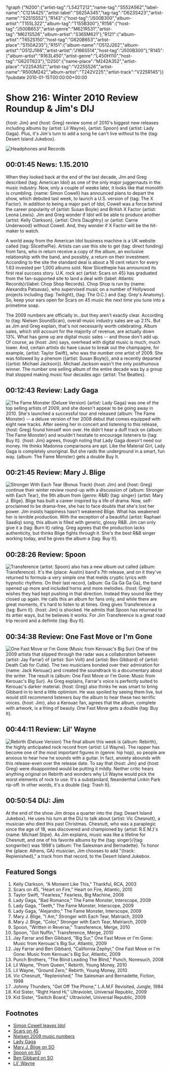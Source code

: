 ?graph {"N200":{"artist-tag":"L542T212","name-tag":"S552A562","label-name":"C121A425","artist-label":"S625A345","tag-tag":"D623S423","artist-name":"S251S552"},"R143":{"host-tag":"J500B300","album-artist":"T155L322","album-tag":"T155B300"},"R156":{"host-tag":"J500B653","artist-genre":"M621R531","artist-tag":"M621S526","album-artist":"S365M621"},"R121":{"album-artist":"T652S150","host-tag":"G620B653","artist-place":"S150A235"},"R151":{"album-name":"O512J262","album-artist":"O512J166","artist-artist":"J166S514","host-tag":"J500B300"},"R145":{"album-artist":"R163L450","artist-genre":"L450H110","host-tag":"G620T623"},"D250":{"name-place":"M242A352","artist-place":"V225A352","artist-tag":"V225S526","artist-name":"R500M242","album-artist":"T242V225","artist-track":"V225R145"}}
?pubdate 2010-01-15T00:00:00+00:00

# Show 216: Winter 2010 Review Roundup & Jim's DIJ
{host: Jim} and {host: Greg} review some of 2010's biggest new releases including albums by {artist: Lil Wayne}, {artist: Spoon} and {artist: Lady Gaga}. Plus, it's Jim's turn to add a song he can't live without to the {tag: Desert Island Jukebox}.

![Headphones and Records](http://static.soundopinions.org/images/2007/fallroundup.jpg)

## 00:01:45 News: 1.15.2010
When they looked back at the end of the last decade, Jim and Greg described {tag: American Idol} as one of the only major juggernauts in the music industry. Now, only a couple of weeks later, it looks like that monolith is crumbling. {name: Simon Cowell} has announced plans to depart the show, which debuted last week, to launch a U.S. version of {tag: The X Factor}. In addition to being a major part of Idol, Cowell was a force behind the career popularity of {artist: Susan Boyle} and British X Factor {artist: Leona Lewis}. Jim and Greg wonder if Idol will be able to produce another {artist: Kelly Clarkson}, {artist: Chris Daughtry} or {artist: Carrie Underwood} without Cowell. And, they wonder if X Factor will be the hit-maker to watch.

A world away from the American Idol business machine is a UK website called {tag: SlicethePie}. Artists can use this site to get {tag: direct funding} from fans, who in return receive a copy of the album, an exclusive relationship with the band, and possibly, a return on their investment. According to the site the standard deal is about a 16 cent return for every 1.63 invested per 1,000 albums sold. Now Slicethepie has announced its first real success story. U.K. rock act {artist: Scars on 45} has graduated from the fan-supported site to land a deal with {label: Atlantic Records}/{label: Chop Shop Records}. Chop Shop is run by {name: Alexandra Patsavas}, who supervised music on a number of Hollywood projects including {tag: Twilight}, {tag: The O.C.} and {tag: Grey's Anatomy}. So, keep your ears open for Scars on 45 music the next time you tune into a primetime soap.

The 2009 numbers are officially in...but they aren't exactly clear. According to {tag: Nielsen SoundScan}, overall music industry sales are up 2.1%. But as Jim and Greg explain, that's not necessarily worth celebrating. Album sales, which still account for the majority of revenue, are actually down 13%. What has gone up are digital music sales -- and those don't add up. Of course, as {host: Jim} says, overhead with digital music is much, much lower. And, certain artists do have cause to break out the champagne, for example, {artist: Taylor Swift}, who was the number one artist of 2009. She was followed by a phenom ({artist: Susan Boyle}), and a recently departed ({artist: Michael Jackson}). Michael Jackson wasn't the only posthumous winner. The number one selling album of the entire decade was by a group that stopped making music four decades ago: {artist: The Beatles}.

## 00:12:43 Review: Lady Gaga
![The Fame Monster (Deluxe Version)](http://is4.mzstatic.com/image/thumb/Music4/v4/20/25/d3/2025d384-7f1c-e864-56b8-7af49ec4468d/source/600x600bb.jpg "277293880/902143901")
{artist: Lady Gaga} was one of the top selling artists of 2009, and she doesn't appear to be going away in 2010. She's launched a successful tour and released {album: The Fame Monster} -- a deluxe version of her 2008 debut that comes equipped with eight new tracks. After seeing her in concert and listening to this release, {host: Greg} found himself won over. He didn't hear a duff track on {album: The Fame Monster} and wouldn't hesitate to encourage listeners to {tag: Buy It}. {host: Jim} agrees, though noting that Lady Gaga doesn't need our money. He thinks Madonna comparisons are apt. Like the Material Girl, Lady Gaga is completely unoriginal. But she raids the underground in a smart, fun way. {album: The Fame Monster} gets a double Buy It.

## 00:21:45 Review: Mary J. Blige
![Stronger With Each Tear (Bonus Track)](http://is2.mzstatic.com/image/thumb/Music3/v4/c5/eb/98/c5eb98fc-6a5d-83b8-7447-ffb8bb767113/source/600x600bb.jpg "1392280/962574728")
{host: Jim} and {host: Greg} continue their winter review round-up with a discussion of {album: Stronger with Each Tear}, the 9th album from {genre: R&B} {tag: singer} {artist: Mary J. Blige}. Blige has built a career inspired by a life of drama. Now, self-proclaimed to be drama-free, she has to face doubts that she's lost her power. Jim insists happiness hasn't weakened Blige. What has weakened her is terrible production. With the exception of a beautiful {artist: Raphael Saadiq} song, this album is filled with generic, glossy R&B. Jim can only give it a {tag: Burn It} rating. Greg agrees that the production lacks authenticity, but thinks Blige fights through it. She's the best R&B singer working today, and he gives the album a {tag: Buy It}.

## 00:28:26 Review: Spoon
![Transference](http://is3.mzstatic.com/image/thumb/Music/v4/28/9e/98/289e983c-eeea-76f5-bba3-04ae2c6d56ab/source/600x600bb.jpg "703784/344622991")
{artist: Spoon} also has a new album out called {album: Transference}. It's the {place: Austin} band's 7th release, and on it they've returned to formula-a very simple one that melds cryptic lyrics with hypnotic rhythms. On their last record, {album: Ga Ga Ga Ga Ga}, the band opened up more and included horns and more melodies. {host: Greg} wishes they had kept pushing in that direction. Instead they sound like they closed up again. He calls this an album for fans only, and while there are great moments, it's hard to listen to at times. Greg gives Transference a {tag: Burn It}. {host: Jim} is shocked. He admits that Spoon has returned to its artier ways, but he believes it works. For Jim Transference is a great road trip record and a definite {tag: Buy It}.

## 00:34:38 Review: One Fast Move or I'm Gone
![One Fast Move or I'm Gone (Music from Kerouac's Big Sur)](http://is2.mzstatic.com/image/thumb/Music/v4/a7/88/98/a7889833-1209-cad6-84be-a8d0443e0a02/source/600x600bb.jpg "2663445/334816915")
One of the 2009 artists that slipped through the radar was a collaboration between {artist: Jay Farrar} of {artist: Son Volt} and {artist: Ben Gibbard} of {artist: Death Cab for Cutie}. The two musicians bonded over their admiration for {name: Jack Kerouac} and created the soundtrack to a documentary about the writer. The result is {album: One Fast Move or I'm Gone: Music from Kerouac's Big Sur}. As Greg explains, Farrar's voice is perfectly suited to Kerouac's darker material. {host: Greg} also thinks he was smart to bring Gibbard in to lend a little optimism. He was spoiled by seeing them live, but would still recommend listeners buy the album to hear these two terrific voices. {host: Jim}, also a Kerouac fan, agrees that the album, complete with artwork, is a thing of beauty. One Fast Move gets a double {tag: Buy It}.

## 00:44:11 Review: Lil' Wayne
![Rebirth (Deluxe Version)](http://is4.mzstatic.com/image/thumb/Music/v4/56/48/ce/5648ce07-0ef4-b8e4-0b6d-ace7d770c388/source/600x600bb.jpg "5869117/350833659")
The final album this week is {album: Rebirth}, the highly anticipated rock record from {artist: Lil Wayne}. The rapper has become one of the most important figures in {genre: hip hop}, so people are anxious to hear how he sounds with a guitar. In fact, anxiety abounds with this release-even over the release date. To say that {host: Jim} and {host: Greg} were disappointed would be putting it mildly. Neither critic hears anything original on Rebirth and wonders why Lil Wayne would pick the worst elements of rock to use. It's a substandard, Neanderthal Linkin Park rip-off. In other words, it's a double {tag: Trash It}.

## 00:50:54 DIJ: Jim
At the end of the show Jim drops a quarter into the {tag: Desert Island Jukebox}. He uses his turn at the DIJ to talk about {artist: Vic Chesnutt}, a musician who died this past Christmas. Chesnutt, who was a paraplegic since the age of 18, was discovered and championed by {artist: R.E.M.}'s {name: Michael Stipe}. As Jim explains, music was like a lifeline for Chesnutt, and one of his favorite albums by the {tag: singer}/{tag: songwriter} was 1998's {album: The Salesman and Bernadette}. To honor the {place: Athens, GA} musician, Jim chooses to add "{track: Replenished}," a track from that record, to the Desert Island Jukebox.



## Featured Songs
1. Kelly Clarkson, "A Moment Like This," Thankful, RCA, 2003
2. Scars on 45, "Heart on Fire," Heart on Fire, Atlantic, 2010
3. Taylor Swift, "Fearless," Fearless, Big Machine, 2008
4. Lady Gaga, "Bad Romance," The Fame Monster, Interscope, 2009 
5. Lady Gaga, "Teeth," The Fame Monster, Interscope, 2009
6. Lady Gaga, "Alejandro," The Fame Monster, Interscope, 2009
7. Mary J. Blige, "I Am," Stronger with Each Tear, Matriach, 2009
8. Mary J. Blige, "Color," Stronger with Each Tear, Matriarch, 2009
9. Spoon, "Written in Reverse," Transference, Merge, 2010
10. Spoon, "Got Nuffin," Transference, Merge, 2010
11. Jay Farrar and Ben Gibbard, "Big Sur," One Fast Move or I'm Gone: Music from Kerouac's Big Sur, Atlantic, 2009
11. Jay Farrar and Ben Gibbard, "California Zephyr," One Fast Move or I'm Gone: Music from Kerouac's Big Sur, Atlantic, 2009
12. Punch Brothers, "The Blind Leading The Blind," Punch, Nonesuch, 2008
13. Lil Wayne, "Prom Queen," Rebirth, Young Money, 2010
14. Lil Wayne, "Ground Zero," Rebirth, Young Money, 2010
15. Vic Chesnutt, "Replenished," The Salesman and Bernadette, Fiction, 1998
16. Johnny Thunders, "Get Off The Phone," L.A.M.F Revisited, Jungle, 1984
17. Kid Sister, "Right Hand Hi," Ultraviolet, Universal Republic, 2009
18. Kid Sister, "Switch Board," Ultraviolet, Universal Republic, 2009


## Footnotes
- [Simon Cowell leaves Idol](http://www.cnn.com/2010/SHOWBIZ/TV/01/11/cowell.leaving.idol/)
- [Scars on 45](http://www.scarson45.com/)
- [Nielsen 2009 music numbers](http://www.nielsen.com/content/dam/corporate/us/en/newswire/uploads/2010/01/Nielsen-Music-2009-Year-End-Press-Release.pdf)
- [Lady Gaga](http://www.ladygaga.com/)
- [Mary J. Blige on SO](/show/477/#maryjblige)
- [Spoon on SO](/show/476/#spoon)
- [Ben Gibbard on SO](/show/131/#bengibbard)
- [Lil' Wayne](http://www.youngmoney.com/)
